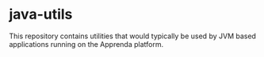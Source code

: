 java-utils
==========

This repository contains utilities that would typically be used by JVM based applications running on the Apprenda platform.
